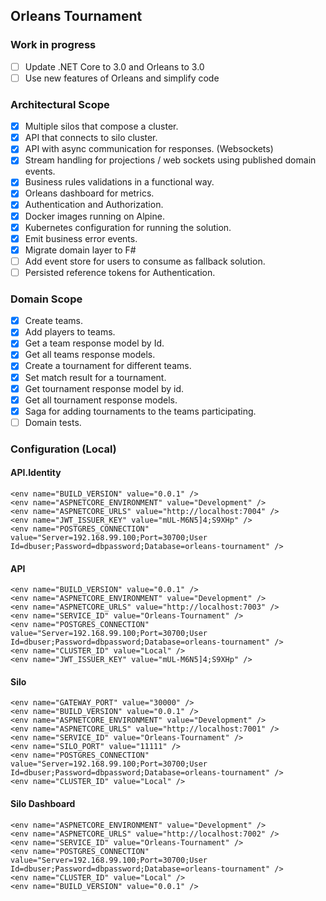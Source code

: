 ## Orleans Tournament

### Work in progress

- [ ] Update .NET Core to 3.0 and Orleans to 3.0
- [ ] Use new features of Orleans and simplify code

### Architectural Scope

- [x] Multiple silos that compose a cluster.
- [x] API that connects to silo cluster.
- [x] API with async communication for responses. (Websockets)
- [x] Stream handling for projections / web sockets using published domain events.
- [x] Business rules validations in a functional way.
- [x] Orleans dashboard for metrics.
- [x] Authentication and Authorization.
- [x] Docker images running on Alpine.
- [x] Kubernetes configuration for running the solution.
- [x] Emit business error events.
- [x] Migrate domain layer to F#
- [ ] Add event store for users to consume as fallback solution.
- [ ] Persisted reference tokens for Authentication.

### Domain Scope

- [x] Create teams.
- [x] Add players to teams.
- [x] Get a team response model by Id.
- [x] Get all teams response models.
- [x] Create a tournament for different teams.
- [x] Set match result for a tournament.
- [x] Get tournament response model by id.
- [x] Get all tournament response models.
- [x] Saga for adding tournaments to the teams participating.
- [ ] Domain tests.

### Configuration (Local)

#### API.Identity

```
<env name="BUILD_VERSION" value="0.0.1" />
<env name="ASPNETCORE_ENVIRONMENT" value="Development" />
<env name="ASPNETCORE_URLS" value="http://localhost:7004" />
<env name="JWT_ISSUER_KEY" value="mUL-M6N5]4;S9XHp" />
<env name="POSTGRES_CONNECTION" value="Server=192.168.99.100;Port=30700;User Id=dbuser;Password=dbpassword;Database=orleans-tournament" />
```

#### API

```
<env name="BUILD_VERSION" value="0.0.1" />
<env name="ASPNETCORE_ENVIRONMENT" value="Development" />
<env name="ASPNETCORE_URLS" value="http://localhost:7003" />
<env name="SERVICE_ID" value="Orleans-Tournament" />
<env name="POSTGRES_CONNECTION" value="Server=192.168.99.100;Port=30700;User Id=dbuser;Password=dbpassword;Database=orleans-tournament" />
<env name="CLUSTER_ID" value="Local" />
<env name="JWT_ISSUER_KEY" value="mUL-M6N5]4;S9XHp" />
```

#### Silo

```
<env name="GATEWAY_PORT" value="30000" />
<env name="BUILD_VERSION" value="0.0.1" />
<env name="ASPNETCORE_ENVIRONMENT" value="Development" />
<env name="ASPNETCORE_URLS" value="http://localhost:7001" />
<env name="SERVICE_ID" value="Orleans-Tournament" />
<env name="SILO_PORT" value="11111" />
<env name="POSTGRES_CONNECTION" value="Server=192.168.99.100;Port=30700;User Id=dbuser;Password=dbpassword;Database=orleans-tournament" />
<env name="CLUSTER_ID" value="Local" />
```

#### Silo Dashboard

```
<env name="ASPNETCORE_ENVIRONMENT" value="Development" />
<env name="ASPNETCORE_URLS" value="http://localhost:7002" />
<env name="SERVICE_ID" value="Orleans-Tournament" />
<env name="POSTGRES_CONNECTION" value="Server=192.168.99.100;Port=30700;User Id=dbuser;Password=dbpassword;Database=orleans-tournament" />
<env name="CLUSTER_ID" value="Local" />
<env name="BUILD_VERSION" value="0.0.1" />
```
